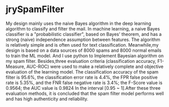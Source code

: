 # jrySpamFilter

My design mainly uses the naive Bayes algorithm in the deep learning algorithm to classify and filter the mail. In machine learning, a naive Bayes classifier is a "probabilistic classifier", based on Bayes' theorem, and has a strong (naive) independence assumption between features. The algorithm is relatively simple and is often used for text classification.
Meanwhile,my design is based on a data sources of 8000 spams and 8000 normal emails to train the ML model. And I use python to Implement Bayesian algorithm on my spam filter. Besides,three evaluation criteria (classification accuracy, F1-Measure, AUC-ROC) were used to make a relatively complete and objective evaluation of the learning model. The classification accuracy of the spam filter is 95.6%, the classification error rate is 4.4%, the FPR false positive rate is 5.35%, and the FNR false negative rate is 3.4%; the F-Score value is 0.9564; the AUC value is 0.9824 In the interval [0.95 ~ 1].After these three evaluation methods, it is concluded that the spam filter model performs well and has high authenticity and reliability.
